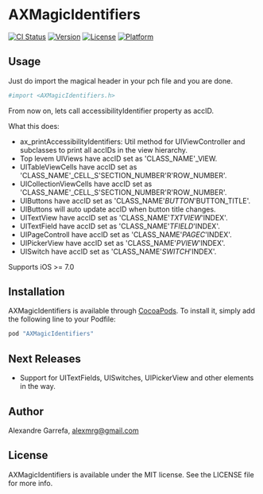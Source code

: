 # AXMagicIdentifiers

[![CI Status](http://img.shields.io/travis/garrefa/AXMagicIdentifiers.svg?style=flat)](https://travis-ci.org/garrefa/AXMagicIdentifiers)
[![Version](https://img.shields.io/cocoapods/v/AXMagicIdentifiers.svg?style=flat)](http://cocoapods.org/pods/AXMagicIdentifiers)
[![License](https://img.shields.io/cocoapods/l/AXMagicIdentifiers.svg?style=flat)](http://cocoapods.org/pods/AXMagicIdentifiers)
[![Platform](https://img.shields.io/cocoapods/p/AXMagicIdentifiers.svg?style=flat)](http://cocoapods.org/pods/AXMagicIdentifiers)

## Usage

Just do import the magical header in your pch file and you are done.

```ruby
#import <AXMagicIdentifiers.h>
```

From now on, lets call accessibilityIdentifier property as accID.

What this does:

- ax_printAccessibilityIdentifiers: Util method for UIViewController and subclasses to print all accIDs in the view hierarchy.
- Top levem UIViews have accID set as 'CLASS_NAME'_VIEW.
- UITableViewCells have accID set as 'CLASS_NAME'_CELL_S'SECTION_NUMBER'R'ROW_NUMBER'.
- UICollectionViewCells have accID set as 'CLASS_NAME'_CELL_S'SECTION_NUMBER'R'ROW_NUMBER'.
- UIButtons have accID set as 'CLASS_NAME'_BUTTON_'BUTTON_TITLE'.
- UIButtons will auto update accID when button title changes.
- UITextView have accID set as 'CLASS_NAME'_TXTVIEW_'INDEX'.
- UITextField have accID set as 'CLASS_NAME'_TFIELD_'INDEX'.
- UIPageControll have accID set as 'CLASS_NAME'_PAGEC_'INDEX'.
- UIPickerView have accID set as 'CLASS_NAME'_PVIEW_'INDEX'.
- UISwitch have accID set as 'CLASS_NAME'_SWITCH_'INDEX'.

Supports iOS >= 7.0

## Installation

AXMagicIdentifiers is available through [CocoaPods](http://cocoapods.org). To install
it, simply add the following line to your Podfile:

```ruby
pod "AXMagicIdentifiers"
```

## Next Releases

- Support for UITextFields, UISwitches, UIPickerView and other elements in the way.

## Author

Alexandre Garrefa, alexmrg@gmail.com

## License

AXMagicIdentifiers is available under the MIT license. See the LICENSE file for more info.
